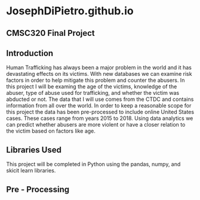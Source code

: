 # JosephDiPietro.github.io
## CMSC320 Final Project
## Introduction
Human Trafficking has always been a major problem in the world and it has devastating effects on its victims.  With new databases we can examine risk factors in order to help mitigate this problem and counter the abusers.  In this project I will be examing the age of the victims, knowledge of the abuser, type of abuse used for trafficking, and whether the victim was abducted or not.  The data that I will use comes from the CTDC and contains information from all over the world.  In order to keep a reasonable scope for this project the data has been pre-processed to include online United States cases.  These cases range from years 2015 to 2018.  Using data analytics we can predict whether abusers are more violent or have a closer relation to the victim based on factors like age.
## Libraries Used
This project will be completed in Python using the pandas, numpy, and skicit learn libraries.
## Pre - Processing
